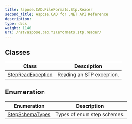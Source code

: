 ```yaml
---
title: Aspose.CAD.FileFormats.Stp.Reader
second_title: Aspose.CAD for .NET API Reference
description: 
type: docs
weight: 1140
url: /net/aspose.cad.fileformats.stp.reader/
---
```



## Classes

| Class | Description |
| --- | --- |
| [StepReadException](./stepreadexception/) | Reading an STP exception. |
## Enumeration

| Enumeration | Description |
| --- | --- |
| [StepSchemaTypes](./stepschematypes/) | Types of enum step schemes. |


